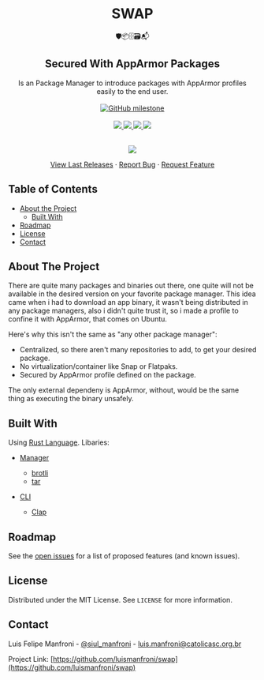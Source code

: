 <h1 align="center">SWAP</h1>
<div align="center">
    🛡📦🗄🗃📬
</div>
<div align="center">
    <h2><b>Secured With AppArmor Packages</b></h2>
</div>
<div align="center">
    Is an Package Manager to introduce packages with AppArmor profiles easily to the end user.
</div>

<br />

<div align="center">
    <a href="https://github.com/luismanfroni/swap/releases">
        <img alt="GitHub milestone"
            src="https://img.shields.io/github/milestones/progress-percent/luismanfroni/swap/1?style=for-the-badge&color=%2323B023"
            />
    </a>
</div>

<br />

<!-- PROJECT SHIELDS -->
<div align="center">
    <a href="https://github.com/luismanfroni/swap/blob/master/LICENSE">
        <img src="https://img.shields.io/github/license/luismanfroni/swap.svg?style=for-the-badge" />
    </a>
    <a href="https://github.com/luismanfroni/swap/stargazers">
        <img src="https://img.shields.io/github/stars/luismanfroni/swap.svg?style=for-the-badge" />
    </a>
    <a href="https://github.com/luismanfroni/swap/issues?q=is%3Aopen+is%3Aissue+label%3Aenhancement">
        <img src="https://img.shields.io/github/issues-raw/luismanfroni/swap/enhancement?color=%23003388&label=features&style=for-the-badge">
    </a>
    <a href="https://github.com/luismanfroni/swap/issues?q=is%3Aopen+is%3Aissue+label%3Abug">
        <img src="https://img.shields.io/github/issues-raw/luismanfroni/swap/bug?color=%23D83333&label=bugs&style=for-the-badge">
    </a>
</div>


<br />

<!-- PROJECT LOGO -->

<p align="center">
    <a href="https://github.com/luismanfroni/swap/releases">
        <img src="https://img.shields.io/github/downloads/luismanfroni/swap/master/total.svg?style=for-the-badge" />
    </a>
    <br />
  <p align="center">
    <a href="https://github.com/luismanfroni/swap/releases">View Last Releases</a>
    ·
    <a href="https://github.com/luismanfroni/swap/issues">Report Bug</a>
    ·
    <a href="https://github.com/luismanfroni/swap/issues">Request Feature</a>
  </p>
</p>



<!-- TABLE OF CONTENTS -->
## Table of Contents

* [About the Project](#about-the-project)
  * [Built With](#built-with)
* [Roadmap](#roadmap)
* [License](#license)
* [Contact](#contact)



<!-- ABOUT THE PROJECT -->
## About The Project

There are quite many packages and binaries out there, one quite will not be available in the desired version on your favorite package manager. This idea came when i had to download an app binary, it wasn't being distributed in any package managers, also i didn't quite trust it, so i made a profile to confine it with AppArmor, that comes on Ubuntu.

Here's why this isn't the same as "any other package manager":
* Centralized, so there aren't many repositories to add, to get your desired package.
* No virtualization/container like Snap or Flatpaks.
* Secured by AppArmor profile defined on the package.

The only external dependeny is AppArmor, without, would be the same thing as executing the binary unsafely.

## Built With
Using [Rust Language](https://www.rust-lang.org/).
Libaries:
* [Manager](https://github.com/luismanfroni/swap/tree/master/manager)
    * [brotli](https://github.com/dropbox/rust-brotli)
    * [tar](https://github.com/alexcrichton/tar-rs)

* [CLI](https://github.com/luismanfroni/swap/tree/master/cli)
    * [Clap](https://github.com/clap-rs/clap)



<!-- GETTING STARTED --
## Getting Started

### Prerequisites

### Installation

<!-- USAGE EXAMPLES --
## Usage-->


<!-- ROADMAP -->
## Roadmap

See the [open issues](https://github.com/luismanfroni/swap/issues) for a list of proposed features (and known issues).


<!-- LICENSE -->
## License

Distributed under the MIT License. See `LICENSE` for more information.



<!-- CONTACT -->
## Contact

Luis Felipe Manfroni - [@siul_manfroni](https://twitter.com/siul_manfroni) - luis.manfroni@catolicasc.org.br

Project Link: [https://github.com/luismanfroni/swap](https://github.com/luismanfroni/swap)



<!-- README Template: https://github.com/othneildrew/Best-README-Template -->